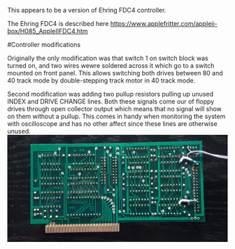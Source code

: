 This appears to be a version of Ehring FDC4 controller.

The Ehring FDC4 is described here
https://www.applefritter.com/appleii-box/H085_AppleIIFDC4.htm

#Controller modifications

Originally the only modification was that switch 1 on switch block was turned on, and two wires wewre soldered across it which go to a switch mounted on front panel. This allows switching both drives between 80 and 40 track mode by double-stepping track motor in 40 track mode.

Second modification was adding two pullup resistors pulling up unused INDEX and DRIVE CHANGE lines. Both these signals come our of floppy drives through open collector output which means that no signal will show on them without a pullup. This comes in handy when monitoring the system with oscilloscope and has no other affect since these lines are otherwise unused.
![Both mods seen here](images/20250512_180504.jpg)

